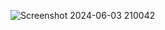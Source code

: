 ![Screenshot 2024-06-03 210042](https://github.com/harshal-eagle/Chat-bot/assets/138421230/a99e3c9f-ec94-4031-a61c-a6f16e728d24)
